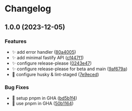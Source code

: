 # Changelog

## 1.0.0 (2023-12-05)


### Features

* :sparkles: add error handler ([80a4005](https://github.com/laruiss/template-monorepo/commit/80a400560210a411596a3d5ab615d46fe20ea1be))
* :sparkles: add minimal fastify API ([cf447f1](https://github.com/laruiss/template-monorepo/commit/cf447f15fa11fa4d1f62aba42d165869947f8a05))
* :sparkles: configure release-please ([0243e47](https://github.com/laruiss/template-monorepo/commit/0243e47f666534f556290489e1fc20789454e248))
* :sparkles: configure release-please for beta and main ([9af679a](https://github.com/laruiss/template-monorepo/commit/9af679abb1eb0ebad4a309ed62056a18c2d9ac00))
* :wrench: configure husky & lint-staged ([7e9eced](https://github.com/laruiss/template-monorepo/commit/7e9eced5b89ba39cfefcd9d77785b58f0507df2c))


### Bug Fixes

* :construction_worker: setup pnpm in GHA ([bd5b1f4](https://github.com/laruiss/template-monorepo/commit/bd5b1f4ec132e6107ca667facba043661e7b5a1c))
* :construction_worker: use pnpm in GHA ([50b1164](https://github.com/laruiss/template-monorepo/commit/50b11648790603423165aa6a11b3e9af0aac3859))
